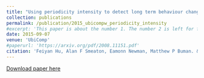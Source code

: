 ```yaml
---
title: "Using periodicity intensity to detect long term behaviour change"
collection: publications
permalink: /publication/2015_ubicompw_periodicity_intensity
#excerpt: 'This paper is about the number 1. The number 2 is left for future work.'
date: 2015-09-07
venue: 'UbiComp'
#paperurl: 'https://arxiv.org/pdf/2008.11151.pdf'
citation: 'Feiyan Hu, Alan F Smeaton, Eamonn Newman, Matthew P Buman. &quot;Using periodicity intensity to detect long term behaviour change.&quot; <i>Adjunct Proceedings of the 2015 ACM International Joint Conference on Pervasive and Ubiquitous Computing and Proceedings of the 2015 ACM International Symposium on Wearable Computers (UbiComp 2015)</i>. '
---
```

<!--- This paper is about the number 1. The number 2 is left for future work.-->
[Download paper here](http://doras.dcu.ie/20782/1/Periodograms-final.pdf)

<!--- Recommended citation: Your Name, You. (2009). "Paper Title Number 1." <i>Journal 1</i>. 1(1) .-->

